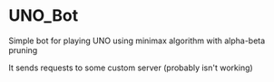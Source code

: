 # UNO_Bot
Simple bot for playing UNO using minimax algorithm with alpha-beta pruning

It sends requests to some custom server (probably isn't working)
